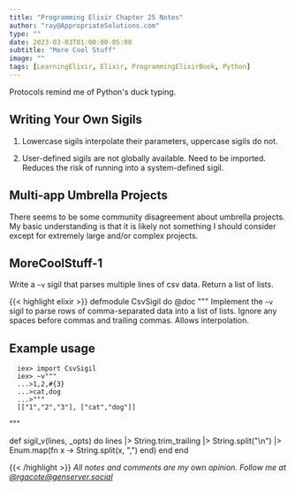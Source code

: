 ```yaml
---
title: "Programming Elixir Chapter 25 Notes"
author: "ray@AppropriateSolutions.com"
type: ""
date: 2023-03-03T01:00:00-05:00
subtitle: "More Cool Stuff"
image: ""
tags: [LearningElixir, Elixir, ProgrammingElixirBook, Python]
---
```


Protocols remind me of Python's duck typing.

<!--more-->

## Writing Your Own Sigils

1. Lowercase sigils interpolate their parameters, uppercase sigils do not.

1. User-defined sigils are not globally available. Need to be imported.
Reduces the risk of running into a system-defined sigil.

## Multi-app Umbrella Projects
There seems to be some community disagreement about umbrella projects.
My basic understanding is that it is likely not something I should consider except for
extremely large and/or complex projects.

## MoreCoolStuff-1
Write a `~v` sigil that parses multiple lines of csv data.
Return a list of lists.

{{< highlight elixir >}}
defmodule CsvSigil do
  @doc """
  Implement the `~v` sigil to parse rows of comma-separated data into a list of lists.
  Ignore any spaces before commas and trailing commas.
  Allows interpolation.

  ## Example usage
      iex> import CsvSigil
      iex> ~v"""
      ...>1,2,#{3}
      ...>cat,dog
      ...>"""
      [["1","2","3"], ["cat","dog"]]
  """

  def sigil_v(lines, _opts) do
    lines
    |> String.trim_trailing
    |> String.split("\n")
    |> Enum.map(fn x -> String.split(x, ",") end)
  end
end

{{< /highlight >}}
_All notes and comments are my own opinion. Follow me at [@rgacote@genserver.social](https://genserver.social/rgacote)_
